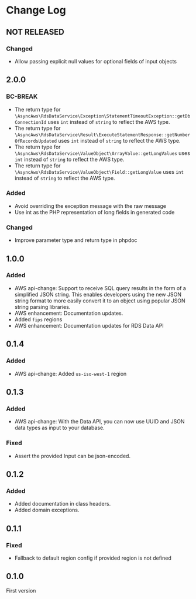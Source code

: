 # Change Log

## NOT RELEASED

### Changed

- Allow passing explicit null values for optional fields of input objects

## 2.0.0

### BC-BREAK

- The return type for `\AsyncAws\RdsDataService\Exception\StatementTimeoutException::getDbConnectionId` uses `int` instead of `string` to reflect the AWS type.
- The return type for `\AsyncAws\RdsDataService\Result\ExecuteStatementResponse::getNumberOfRecordsUpdated` uses `int` instead of `string` to reflect the AWS type.
- The return type for `\AsyncAws\RdsDataService\ValueObject\ArrayValue::getLongValues` uses `int` instead of `string` to reflect the AWS type.
- The return type for `\AsyncAws\RdsDataService\ValueObject\Field::getLongValue` uses `int` instead of `string` to reflect the AWS type.

### Added

- Avoid overriding the exception message with the raw message
- Use int as the PHP representation of long fields in generated code

### Changed

- Improve parameter type and return type in phpdoc

## 1.0.0

### Added

- AWS api-change: Support to receive SQL query results in the form of a simplified JSON string. This enables developers using the new JSON string format to more easily convert it to an object using popular JSON string parsing libraries.
- AWS enhancement: Documentation updates.
- Added `fips` regions
- AWS enhancement: Documentation updates for RDS Data API

## 0.1.4

### Added

- AWS api-change: Added `us-iso-west-1` region

## 0.1.3

### Added

- AWS api-change: With the Data API, you can now use UUID and JSON data types as input to your database.

### Fixed

- Assert the provided Input can be json-encoded.

## 0.1.2

### Added

- Added documentation in class headers.
- Added domain exceptions.

## 0.1.1

### Fixed

- Fallback to default region config if provided region is not defined

## 0.1.0

First version
